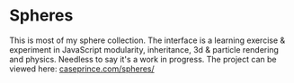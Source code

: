 Spheres
====

This is most of my sphere collection. The interface is a learning exercise & experiment in JavaScript modularity, inheritance, 3d & particle rendering and physics. Needless to say it's a work in progress. The project can be viewed here: [caseprince.com/spheres/](http://caseprince.com/spheres/)